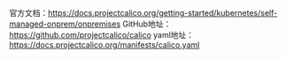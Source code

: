 官方文档：https://docs.projectcalico.org/getting-started/kubernetes/self-managed-onprem/onpremises
GitHub地址：https://github.com/projectcalico/calico
yaml地址：https://docs.projectcalico.org/manifests/calico.yaml
